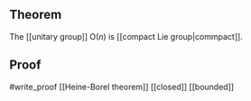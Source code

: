 ## Theorem
The [[unitary group]] $\text{O}(n)$ is [[compact Lie group|commpact]].
## Proof
#write_proof 
[[Heine-Borel theorem]] [[closed]] [[bounded]]